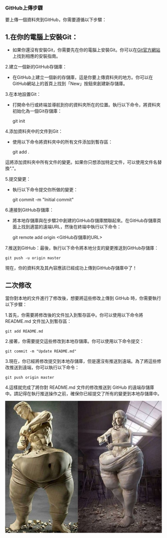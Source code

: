 ### GitHub上傳步驟

要上傳一個資料夾到GitHub，你需要遵循以下步驟：  

## 1.在你的電腦上安裝Git：  
- 如果你還沒有安裝Git，你需要先在你的電腦上安裝Git。你可以在[Git官方網站](https://git-scm.com/)上找到相應的安裝指南。  

2.建立一個新的GitHub存儲庫：  
- 在GitHub上建立一個新的存儲庫，這是你要上傳資料夾的地方。你可以在GitHub網站上的首頁上找到「New」按鈕來創建新存儲庫。  

3.在本地設置Git：  
- 打開命令行或終端並導航到你的資料夾所在的位置。執行以下命令，將資料夾初始化為一個Git存儲庫：  

    git init  

4.添加資料夾中的文件到Git：  
- 使用以下命令將資料夾中的所有文件添加到暫存區：  

    git add .  

這將添加資料夾中所有文件的變更。如果你只想添加特定文件，可以使用文件名替換"."。  

5.提交變更：  
- 執行以下命令提交你所做的變更：  

    git commit -m "Initial commit"  

6.連接到GitHub存儲庫：
- 將本地存儲庫與在步驟2中創建的GitHub存儲庫關聯起來。在GitHub存儲庫頁面上找到適當的遠端URL，然後在終端中執行以下命令：  

    git remote add origin <GitHub存儲庫的URL>  

7.推送到GitHub：最後，執行以下命令將本地分支的變更推送到GitHub存儲庫：  

    git push -u origin master  

現在，你的資料夾及其內容應該已經成功上傳到GitHub存儲庫中了！  

## 二次修改

當你對本地的文件進行了修改後，想要將這些修改上傳到 GitHub 時，你需要執行以下步驟：  

1.首先，你需要將修改後的文件加入到暫存區中。你可以使用以下命令將 README.md 文件加入到暫存區：  

    git add README.md  

2.接著，你需要提交這些修改到本地存儲庫。你可以使用以下命令提交：  

    git commit -m "Update README.md"  

3.現在，你已經將修改提交到本地存儲庫，但是還沒有推送到遠端。為了將這些修改推送到遠端，你可以執行以下命令：  

    git push origin master  

4.這樣就完成了將你對 README.md 文件的修改推送到 GitHub 的遠端存儲庫中。請記得在執行推送操作之前，確保你已經提交了所有的變更到本地存儲庫中。  

<p align="center">
  <img src="https://github.com/xuexiahanmei/test/blob/master/doc/pic/docpic1.png" width="550">
</p>